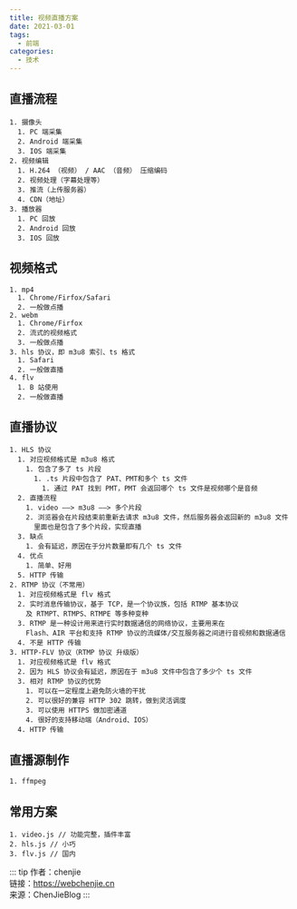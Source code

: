 ```yaml
---
title: 视频直播方案
date: 2021-03-01
tags:
  - 前端
categories:
  - 技术
---
```


## 直播流程
    1. 摄像头
      1. PC 端采集
      2. Android 端采集
      3. IOS 端采集
    2. 视频编辑
      1. H.264 （视频） / AAC （音频） 压缩编码
      2. 视频处理（字幕处理等）
      3. 推流（上传服务器）
      4. CDN（地址）
    3. 播放器
      1. PC 回放
      2. Android 回放
      3. IOS 回放

## 视频格式
    1. mp4
      1. Chrome/Firfox/Safari
      2. 一般做点播
    2. webm
      1. Chrome/Firfox
      2. 流式的视频格式
      3. 一般做点播
    3. hls 协议，即 m3u8 索引、ts 格式
      1. Safari
      2. 一般做直播
    4. flv
      1. B 站使用
      2. 一般做直播

## 直播协议
    1. HLS 协议
      1. 对应视频格式是 m3u8 格式
        1. 包含了多了 ts 片段
          1. .ts 片段中包含了 PAT、PMT和多个 ts 文件
            1. 通过 PAT 找到 PMT，PMT 会返回哪个 ts 文件是视频哪个是音频
      2. 直播流程
        1. video ——> m3u8 ——> 多个片段
        2. 浏览器会在片段结束前重新去请求 m3u8 文件，然后服务器会返回新的 m3u8 文件
          里面也是包含了多个片段，实现直播
      3. 缺点
        1. 会有延迟，原因在于分片数量即有几个 ts 文件
      4. 优点
        1. 简单、好用
      5. HTTP 传输
    2. RTMP 协议（不常用）
      1. 对应视频格式是 flv 格式
      2. 实时消息传输协议，基于 TCP，是一个协议族，包括 RTMP 基本协议
        及 RTMPT、RTMPS、RTMPE 等多种变种
      3. RTMP 是一种设计用来进行实时数据通信的网络协议，主要用来在
        Flash、AIR 平台和支持 RTMP 协议的流媒体/交互服务器之间进行音视频和数据通信
      4. 不是 HTTP 传输
    3. HTTP-FLV 协议（RTMP 协议 升级版）
      1. 对应视频格式是 flv 格式
      2. 因为 HLS 协议会有延迟，原因在于 m3u8 文件中包含了多少个 ts 文件
      3. 相对 RTMP 协议的优势
        1. 可以在一定程度上避免防火墙的干扰
        2. 可以很好的兼容 HTTP 302 跳转，做到灵活调度
        3. 可以使用 HTTPS 做加密通道
        4. 很好的支持移动端（Android、IOS）
      4. HTTP 传输

## 直播源制作
    1. ffmpeg

## 常用方案
    1. video.js // 功能完整，插件丰富
    2. hls.js // 小巧
    3. flv.js // 国内

::: tip
作者：chenjie <br>
链接：https://webchenjie.cn <br>
来源：ChenJieBlog
:::
